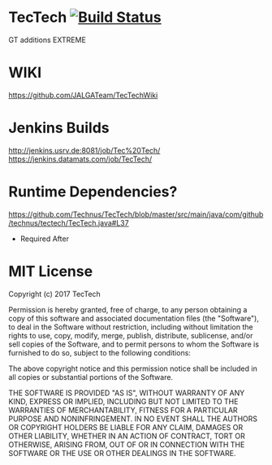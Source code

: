 # TecTech [![Build Status](http://jenkins.usrv.de:8081/buildStatus/icon?job=Tec%20Tech)](http://jenkins.usrv.de:8081/job/Tec%20Tech)
GT additions EXTREME

# WIKI
https://github.com/JALGATeam/TecTechWiki

# Jenkins Builds
http://jenkins.usrv.de:8081/job/Tec%20Tech/
https://jenkins.datamats.com/job/TecTech/

# Runtime Dependencies?
https://github.com/Technus/TecTech/blob/master/src/main/java/com/github/technus/tectech/TecTech.java#L37
- Required After


# MIT License

Copyright (c) 2017 TecTech

Permission is hereby granted, free of charge, to any person obtaining a copy
of this software and associated documentation files (the "Software"), to deal
in the Software without restriction, including without limitation the rights
to use, copy, modify, merge, publish, distribute, sublicense, and/or sell
copies of the Software, and to permit persons to whom the Software is
furnished to do so, subject to the following conditions:

The above copyright notice and this permission notice shall be included in all
copies or substantial portions of the Software.

THE SOFTWARE IS PROVIDED "AS IS", WITHOUT WARRANTY OF ANY KIND, EXPRESS OR
IMPLIED, INCLUDING BUT NOT LIMITED TO THE WARRANTIES OF MERCHANTABILITY,
FITNESS FOR A PARTICULAR PURPOSE AND NONINFRINGEMENT. IN NO EVENT SHALL THE
AUTHORS OR COPYRIGHT HOLDERS BE LIABLE FOR ANY CLAIM, DAMAGES OR OTHER
LIABILITY, WHETHER IN AN ACTION OF CONTRACT, TORT OR OTHERWISE, ARISING FROM,
OUT OF OR IN CONNECTION WITH THE SOFTWARE OR THE USE OR OTHER DEALINGS IN THE
SOFTWARE.
